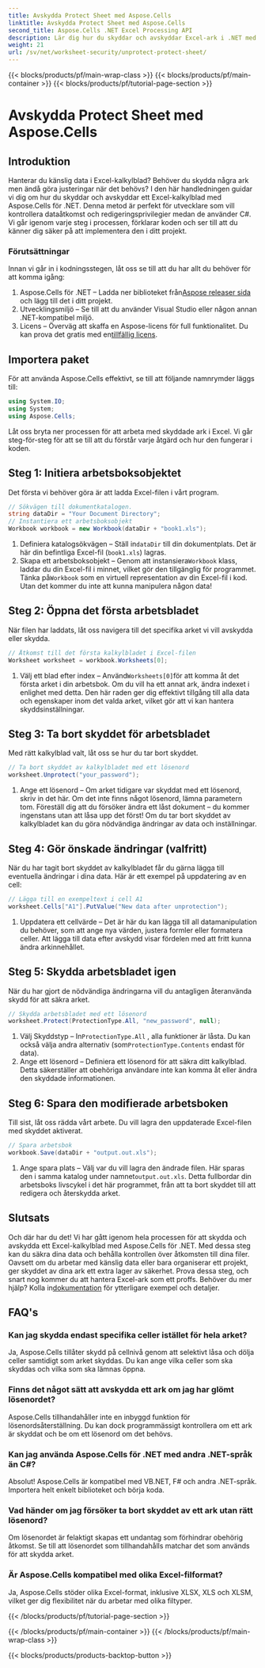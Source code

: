 ```yaml
---
title: Avskydda Protect Sheet med Aspose.Cells
linktitle: Avskydda Protect Sheet med Aspose.Cells
second_title: Aspose.Cells .NET Excel Processing API
description: Lär dig hur du skyddar och avskyddar Excel-ark i .NET med Aspose.Cells. Följ den här steg-för-steg-guiden för att säkra dina kalkylblad.
weight: 21
url: /sv/net/worksheet-security/unprotect-protect-sheet/
---
```


{{< blocks/products/pf/main-wrap-class >}}
{{< blocks/products/pf/main-container >}}
{{< blocks/products/pf/tutorial-page-section >}}

# Avskydda Protect Sheet med Aspose.Cells

## Introduktion
Hanterar du känslig data i Excel-kalkylblad? Behöver du skydda några ark men ändå göra justeringar när det behövs? I den här handledningen guidar vi dig om hur du skyddar och avskyddar ett Excel-kalkylblad med Aspose.Cells för .NET. Denna metod är perfekt för utvecklare som vill kontrollera dataåtkomst och redigeringsprivilegier medan de använder C#. Vi går igenom varje steg i processen, förklarar koden och ser till att du känner dig säker på att implementera den i ditt projekt.
### Förutsättningar
Innan vi går in i kodningsstegen, låt oss se till att du har allt du behöver för att komma igång:
1.  Aspose.Cells för .NET – Ladda ner biblioteket från[Aspose releaser sida](https://releases.aspose.com/cells/net/) och lägg till det i ditt projekt.
2. Utvecklingsmiljö – Se till att du använder Visual Studio eller någon annan .NET-kompatibel miljö.
3. Licens – Överväg att skaffa en Aspose-licens för full funktionalitet. Du kan prova det gratis med en[tillfällig licens](https://purchase.aspose.com/temporary-license/).
## Importera paket
För att använda Aspose.Cells effektivt, se till att följande namnrymder läggs till:
```csharp
using System.IO;
using System;
using Aspose.Cells;
```
Låt oss bryta ner processen för att arbeta med skyddade ark i Excel. Vi går steg-för-steg för att se till att du förstår varje åtgärd och hur den fungerar i koden.
## Steg 1: Initiera arbetsboksobjektet
Det första vi behöver göra är att ladda Excel-filen i vårt program.
```csharp
// Sökvägen till dokumentkatalogen.
string dataDir = "Your Document Directory";
// Instantiera ett arbetsboksobjekt
Workbook workbook = new Workbook(dataDir + "book1.xls");
```
1.  Definiera katalogsökvägen – Ställ in`dataDir` till din dokumentplats. Det är här din befintliga Excel-fil (`book1.xls`) lagras.
2.  Skapa ett arbetsboksobjekt – Genom att instansiera`Workbook` klass, laddar du din Excel-fil i minnet, vilket gör den tillgänglig för programmet.
 Tänka på`Workbook` som en virtuell representation av din Excel-fil i kod. Utan det kommer du inte att kunna manipulera någon data!
## Steg 2: Öppna det första arbetsbladet
När filen har laddats, låt oss navigera till det specifika arket vi vill avskydda eller skydda.
```csharp
// Åtkomst till det första kalkylbladet i Excel-filen
Worksheet worksheet = workbook.Worksheets[0];
```
1.  Välj ett blad efter index – Använd`Worksheets[0]`för att komma åt det första arket i din arbetsbok. Om du vill ha ett annat ark, ändra indexet i enlighet med detta.
Den här raden ger dig effektivt tillgång till alla data och egenskaper inom det valda arket, vilket gör att vi kan hantera skyddsinställningar.
## Steg 3: Ta bort skyddet för arbetsbladet
Med rätt kalkylblad valt, låt oss se hur du tar bort skyddet.
```csharp
// Ta bort skyddet av kalkylbladet med ett lösenord
worksheet.Unprotect("your_password");
```
1. Ange ett lösenord – Om arket tidigare var skyddat med ett lösenord, skriv in det här. Om det inte finns något lösenord, lämna parametern tom.
Föreställ dig att du försöker ändra ett låst dokument – du kommer ingenstans utan att låsa upp det först! Om du tar bort skyddet av kalkylbladet kan du göra nödvändiga ändringar av data och inställningar.
## Steg 4: Gör önskade ändringar (valfritt)
När du har tagit bort skyddet av kalkylbladet får du gärna lägga till eventuella ändringar i dina data. Här är ett exempel på uppdatering av en cell:
```csharp
// Lägga till en exempeltext i cell A1
worksheet.Cells["A1"].PutValue("New data after unprotection");
```
1. Uppdatera ett cellvärde – Det är här du kan lägga till all datamanipulation du behöver, som att ange nya värden, justera formler eller formatera celler.
Att lägga till data efter avskydd visar fördelen med att fritt kunna ändra arkinnehållet.
## Steg 5: Skydda arbetsbladet igen
När du har gjort de nödvändiga ändringarna vill du antagligen återanvända skydd för att säkra arket.
```csharp
// Skydda arbetsbladet med ett lösenord
worksheet.Protect(ProtectionType.All, "new_password", null);
```
1.  Välj Skyddstyp – In`ProtectionType.All` , alla funktioner är låsta. Du kan också välja andra alternativ (som`ProtectionType.Contents` endast för data).
2. Ange ett lösenord – Definiera ett lösenord för att säkra ditt kalkylblad. Detta säkerställer att obehöriga användare inte kan komma åt eller ändra den skyddade informationen.
## Steg 6: Spara den modifierade arbetsboken
Till sist, låt oss rädda vårt arbete. Du vill lagra den uppdaterade Excel-filen med skyddet aktiverat.
```csharp
// Spara arbetsbok
workbook.Save(dataDir + "output.out.xls");
```
1.  Ange spara plats – Välj var du vill lagra den ändrade filen. Här sparas den i samma katalog under namnet`output.out.xls`.
Detta fullbordar din arbetsboks livscykel i det här programmet, från att ta bort skyddet till att redigera och återskydda arket.

## Slutsats
Och där har du det! Vi har gått igenom hela processen för att skydda och avskydda ett Excel-kalkylblad med Aspose.Cells för .NET. Med dessa steg kan du säkra dina data och behålla kontrollen över åtkomsten till dina filer. 
 Oavsett om du arbetar med känslig data eller bara organiserar ett projekt, ger skyddet av dina ark ett extra lager av säkerhet. Prova dessa steg, och snart nog kommer du att hantera Excel-ark som ett proffs. Behöver du mer hjälp? Kolla in[dokumentation](https://reference.aspose.com/cells/net/) för ytterligare exempel och detaljer.
## FAQ's
### Kan jag skydda endast specifika celler istället för hela arket?  
Ja, Aspose.Cells tillåter skydd på cellnivå genom att selektivt låsa och dölja celler samtidigt som arket skyddas. Du kan ange vilka celler som ska skyddas och vilka som ska lämnas öppna.
### Finns det något sätt att avskydda ett ark om jag har glömt lösenordet?  
Aspose.Cells tillhandahåller inte en inbyggd funktion för lösenordsåterställning. Du kan dock programmässigt kontrollera om ett ark är skyddat och be om ett lösenord om det behövs.
### Kan jag använda Aspose.Cells för .NET med andra .NET-språk än C#?  
Absolut! Aspose.Cells är kompatibel med VB.NET, F# och andra .NET-språk. Importera helt enkelt biblioteket och börja koda.
### Vad händer om jag försöker ta bort skyddet av ett ark utan rätt lösenord?  
Om lösenordet är felaktigt skapas ett undantag som förhindrar obehörig åtkomst. Se till att lösenordet som tillhandahålls matchar det som används för att skydda arket.
### Är Aspose.Cells kompatibel med olika Excel-filformat?  
Ja, Aspose.Cells stöder olika Excel-format, inklusive XLSX, XLS och XLSM, vilket ger dig flexibilitet när du arbetar med olika filtyper.

{{< /blocks/products/pf/tutorial-page-section >}}

{{< /blocks/products/pf/main-container >}}
{{< /blocks/products/pf/main-wrap-class >}}

{{< blocks/products/products-backtop-button >}}
